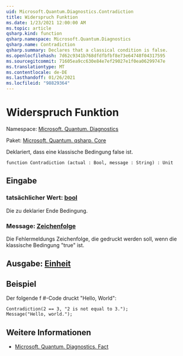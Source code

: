 ```yaml
---
uid: Microsoft.Quantum.Diagnostics.Contradiction
title: Widerspruch Funktion
ms.date: 1/23/2021 12:00:00 AM
ms.topic: article
qsharp.kind: function
qsharp.namespace: Microsoft.Quantum.Diagnostics
qsharp.name: Contradiction
qsharp.summary: Declares that a classical condition is false.
ms.openlocfilehash: 7d62c9341b768dfdfbfbf8e73e64748f04317595
ms.sourcegitcommit: 71605ea9cc630e84e7ef29027e1f0ea06299747e
ms.translationtype: MT
ms.contentlocale: de-DE
ms.lasthandoff: 01/26/2021
ms.locfileid: "98829364"
---
```

# <a name="contradiction-function"></a>Widerspruch Funktion

Namespace: [Microsoft. Quantum. Diagnostics](xref:Microsoft.Quantum.Diagnostics)

Paket: [Microsoft. Quantum. qsharp. Core](https://nuget.org/packages/Microsoft.Quantum.QSharp.Core)


Deklariert, dass eine klassische Bedingung false ist.

```qsharp
function Contradiction (actual : Bool, message : String) : Unit
```


## <a name="input"></a>Eingabe

### <a name="actual--bool"></a>tatsächlicher Wert: [bool](xref:microsoft.quantum.lang-ref.bool)

Die zu deklarier Ende Bedingung.


### <a name="message--string"></a>Message: [Zeichenfolge](xref:microsoft.quantum.lang-ref.string)

Die Fehlermeldungs Zeichenfolge, die gedruckt werden soll, wenn die klassische Bedingung "true" ist.



## <a name="output--unit"></a>Ausgabe: [Einheit](xref:microsoft.quantum.lang-ref.unit)



## <a name="example"></a>Beispiel

Der folgende f #-Code druckt "Hello, World":

```qsharp
Contradiction(2 == 3, "2 is not equal to 3.");
Message("Hello, world.");
```

## <a name="see-also"></a>Weitere Informationen

- [Microsoft. Quantum. Diagnostics. Fact](xref:Microsoft.Quantum.Diagnostics.Fact)